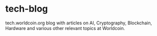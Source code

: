 # tech-blog
tech.worldcoin.org blog with articles on AI, Cryptography, Blockchain, Hardware and various other relevant topics at Worldcoin.
